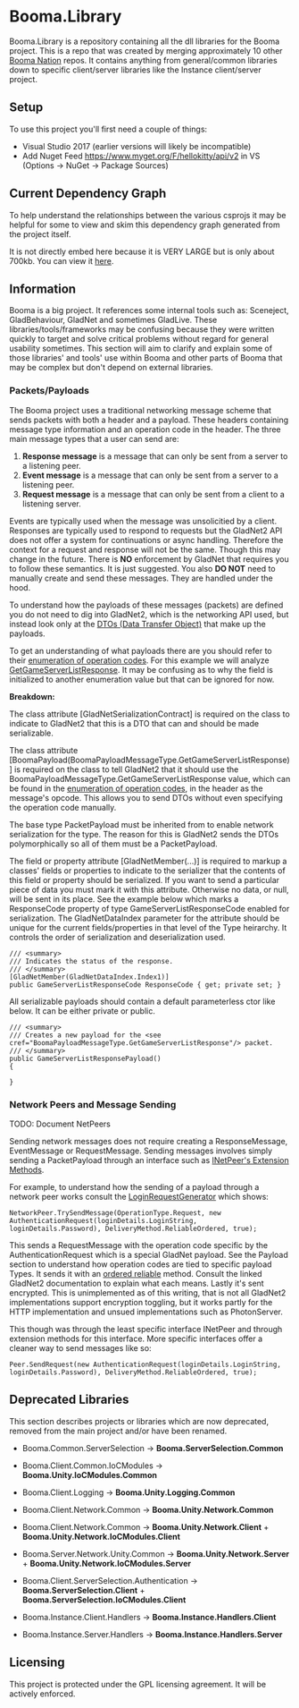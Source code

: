 # Booma.Library

Booma.Library is a repository containing all the dll libraries for the Booma project. This is a repo that was created by merging approximately 10 other [Booma Nation](www.github.com/BoomaNation) repos. It contains anything from general/common libraries down to specific client/server libraries like the Instance client/server project.

## Setup

To use this project you'll first need a couple of things:

* Visual Studio 2017 (earlier versions will likely be incompatible)
* Add Nuget Feed https://www.myget.org/F/hellokitty/api/v2 in VS (Options -> NuGet -> Package Sources)

## Current Dependency Graph

To help understand the relationships between the various csprojs it may be helpful for some to view and skim this dependency graph generated from the project itself.

It is not directly embed here because it is VERY LARGE but is only about 700kb. You can view it [here](http://i.imgur.com/gFSK3Uc.png).

## Information

Booma is a big project. It references some internal tools such as: Sceneject, GladBehaviour, GladNet and sometimes GladLive. These libraries/tools/frameworks may be confusing because they were written quickly to target and solve critical problems without regard for general usability sometimes. This section will aim to clarify and explain some of those libraries' and tools' use within Booma and other parts of Booma that may be complex but don't depend on external libraries.

### Packets/Payloads

The Booma project uses a traditional networking message scheme that sends packets with both a header and a payload. These headers containing message type information and an operation code in the header. The three main message types that a user can send are:

1. **Response message** is a message that can only be sent from a server to a listening peer.
2. **Event message** is a message that can only be sent from a server to a listening peer.
3. **Request message** is a message that can only be sent from a client to a listening server.

Events are typically used when the message was unsolicitied by a client. Responses are typically used to respond to requests but the GladNet2 API does not offer a system for continuations or async handling. Therefore the context for a request and response will not be the same. Though this may change in the future. There is **NO** enforcement by GladNet that requires you to follow these semantics. It is just suggested. You also **DO NOT** need to manually create and send these messages. They are handled under the hood.

To understand how the payloads of these messages (packets) are defined you do not need to dig into GladNet2, which is the networking API used, but instead look only at the [DTOs (Data Transfer Object)](https://martinfowler.com/eaaCatalog/dataTransferObject.html) that make up the payloads.

To get an understanding of what payloads there are you should refer to their [enumeration of operation codes](https://github.com/BoomaNation/Booma.Library/blob/master/src/Booma.Payloads.Common/Enums/BoomaPayloadMessageType.cs). For this example we will analyze [GetGameServerListResponse](https://github.com/BoomaNation/Booma.Library/blob/master/src/Booma.Payloads.ServerSelection/Payloads/GameServerListResponsePayload.cs). It may be confusing as to why the field is initialized to another enumeration value but that can be ignored for now.

**Breakdown:**

The class attribute [GladNetSerializationContract] is required on the class to indicate to GladNet2 that this is a DTO that can and should be made serializable.

The class attribute [BoomaPayload(BoomaPayloadMessageType.GetGameServerListResponse)] is required on the class to tell GladNet2 that it should use the BoomaPayloadMessageType.GetGameServerListResponse value, which can be found in the [enumeration of operation codes](https://github.com/BoomaNation/Booma.Library/blob/master/src/Booma.Payloads.Common/Enums/BoomaPayloadMessageType.cs), in the header as the message's opcode. This allows you to send DTOs without even specifying the operation code manually.

The base type PacketPayload must be inherited from to enable network serialization for the type. The reason for this is GladNet2 sends the DTOs polymorphically so all of them must be a PacketPayload.

The field or property attribute [GladNetMember(...)] is required to markup a classes' fields or properties to indicate to the serializer that the contents of this field or property should be serialized. If you want to send a particular piece of data you must mark it with this attribute. Otherwise no data, or null, will be sent in its place. See the example below which marks a ResponseCode property of type GameServerListResponseCode enabled for serialization. The GladNetDataIndex parameter for the attribute should be unique for the current fields/properties in that level of the Type heirarchy. It controls the order of serialization and deserialization used.

```
/// <summary>
/// Indicates the status of the response.
/// </summary>
[GladNetMember(GladNetDataIndex.Index1)]
public GameServerListResponseCode ResponseCode { get; private set; }
```

All serializable payloads should contain a default parameterless ctor like below. It can be either private or public.

```
/// <summary>
/// Creates a new payload for the <see cref="BoomaPayloadMessageType.GetGameServerListResponse"/> packet.
/// </summary>
public GameServerListResponsePayload()
{

}
```

### Network Peers and Message Sending

TODO: Document NetPeers

Sending network messages does not require creating a ResponseMessage, EventMessage or RequestMessage. Sending messages involves simply sending a PacketPayload through an interface such as [INetPeer's Extension Methods](https://github.com/HelloKitty/GladNet2/blob/ed77a3f54fa9a1519f14e41e95cb8ceec6a0a369/src/GladNet.Engine.Common/General/Extensions/Peer/INetPeerExtensions.cs).

For example, to understand how the sending of a payload through a network peer works consult the [LoginRequestGenerator](https://github.com/BoomaNation/Booma.Library/blob/7f8f1624b063d9e4f55651cf3948f4d5c5073c04/src/Booma.ServerSelection.Client/RequestGenerators/LoginRequestGenerator.cs) which shows:

```
NetworkPeer.TrySendMessage(OperationType.Request, new AuthenticationRequest(loginDetails.LoginString, loginDetails.Password), DeliveryMethod.ReliableOrdered, true);
```

This sends a RequestMessage with the operation code specific by the AuthenticationRequest which is a special GladNet payload. See the Payload section to understand how operation codes are tied to specific payload Types. It sends it with an [ordered reliable](https://github.com/HelloKitty/GladNet2/blob/master/src/GladNet.Common/Network/Parameters/DeliveryMethod.cs) method. Consult the linked GladNet2 documentation to explain what each means. Lastly it's sent encrypted. This is unimplemented as of this writing, that is not all GladNet2 implementations support encryption toggling, but it works partly for the HTTP implementation and unsued implementations such as PhotonServer.

This though was through the least specific interface INetPeer and through extension methods for this interface. More specific interfaces offer a cleaner way to send messages like so:

```
Peer.SendRequest(new AuthenticationRequest(loginDetails.LoginString, loginDetails.Password), DeliveryMethod.ReliableOrdered, true);
```

## Deprecated Libraries

This section describes projects or libraries which are now deprecated, removed from the main project and/or have been renamed.

* Booma.Common.ServerSelection -> **Booma.ServerSelection.Common**

* Booma.Client.Common.IoCModules -> **Booma.Unity.IoCModules.Common**

* Booma.Client.Logging -> **Booma.Unity.Logging.Common**

* Booma.Client.Network.Common -> **Booma.Unity.Network.Common**

* Booma.Client.Network.Common -> **Booma.Unity.Network.Client** + **Booma.Unity.Network.IoCModules.Client**

* Booma.Server.Network.Unity.Common -> **Booma.Unity.Network.Server** + **Booma.Unity.Network.IoCModules.Server**

* Booma.Client.ServerSelection.Authentication -> **Booma.ServerSelection.Client** + **Booma.ServerSelection.IoCModules.Client**

* Booma.Instance.Client.Handlers -> **Booma.Instance.Handlers.Client**

* Booma.Instance.Server.Handlers -> **Booma.Instance.Handlers.Server**


## Licensing

This project is protected under the GPL licensing agreement. It will be actively enforced.
